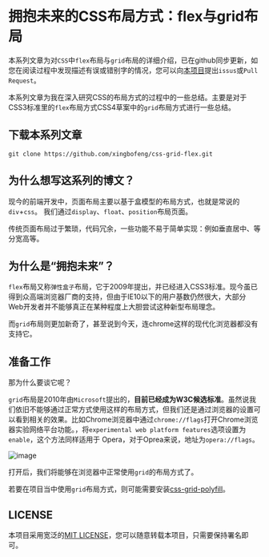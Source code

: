 # 拥抱未来的CSS布局方式：flex与grid布局

本系列文章为对`CSS`中`flex`布局与`grid`布局的详细介绍，已在github同步更新，如您在阅读过程中发现描述有误或错别字的情况，您可以向[本项目](https://github.com/xingbofeng/css-grid-flex)提出`issus`或`Pull Request`。

本系列文章为我在深入研究CSS的布局方式的过程中的一些总结。主要是对于CSS3标准里的`flex`布局方式CSS4草案中的`grid`布局方式进行一些总结。

## 下载本系列文章
```
git clone https://github.com/xingbofeng/css-grid-flex.git
```

## 为什么想写这系列的博文？
现今的前端开发中，页面布局主要以基于盒模型的布局方式，也就是常说的`div`+`css`。
我们通过`display`、`float`、`position`布局页面。

传统页面布局过于繁琐，代码冗余，一些功能不易于简单实现：例如垂直居中、等分宽高等。
## 为什么是“拥抱未来”？
`flex`布局又称`弹性盒子`布局，它于2009年提出，并已经进入CSS3标准。现今虽已得到众高端浏览器厂商的支持，但由于IE10以下的用户基数仍然很大，大部分Web开发者并不能够真正在某种程度上大胆尝试这种新型布局理念。

而`grid`布局则更加新奇了，甚至说到今天，连chrome这样的现代化浏览器都没有支持它。

## 准备工作

那为什么要谈它呢？

`grid`布局是2010年由`Microsoft`提出的，**目前已经成为W3C候选标准**。虽然说我们依旧不能够通过正常方式使用这样的布局方式，但我们还是通过浏览器的设置可以看到相关的效果。比如Chrome浏览器中通过`chrome://flags`打开Chrome浏览器实验网络平台功能。，将`experimental web platform features`选项设置为`enable`，这个方法同样适用于 Opera，对于Oprea来说，地址为`opera://flags`。

![image](http://oczira72b.bkt.clouddn.com/grid-flex-1.jpg)

打开后，我们将能够在浏览器中正常使用`grid`的布局方式了。

若要在项目当中使用`grid`布局方式，则可能需要安装[css-grid-polyfill](https://github.com/FremyCompany/css-grid-polyfill)。

## LICENSE
本项目采用宽泛的[MIT LICENSE](./LICENSE)，您可以随意转载本项目，只需要保持署名即可。